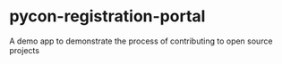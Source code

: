# pycon-registration-portal
A demo app to demonstrate the process of contributing to open source projects
